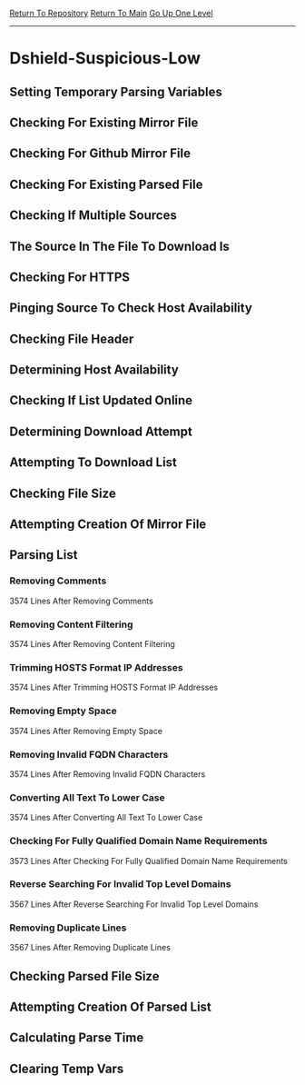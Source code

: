 [Return To Repository](https://github.com/deathbybandaid/piholeparser/)
[Return To Main](https://github.com/deathbybandaid/piholeparser/blob/master/RecentRunLogs/Mainlog.md)
[Go Up One Level](https://github.com/deathbybandaid/piholeparser/blob/master/RecentRunLogs/TopLevelScripts/30-Processing-External-Blacklists.md)
____________________________________
# Dshield-Suspicious-Low
## Setting Temporary Parsing Variables
## Checking For Existing Mirror File
## Checking For Github Mirror File
## Checking For Existing Parsed File
## Checking If Multiple Sources
## The Source In The File To Download Is
## Checking For HTTPS
## Pinging Source To Check Host Availability
## Checking File Header
## Determining Host Availability
## Checking If List Updated Online
## Determining Download Attempt
## Attempting To Download List
## Checking File Size
## Attempting Creation Of Mirror File
## Parsing List
### Removing Comments
3574 Lines After Removing Comments
### Removing Content Filtering
3574 Lines After Removing Content Filtering
### Trimming HOSTS Format IP Addresses
3574 Lines After Trimming HOSTS Format IP Addresses
### Removing Empty Space
3574 Lines After Removing Empty Space
### Removing Invalid FQDN Characters
3574 Lines After Removing Invalid FQDN Characters
### Converting All Text To Lower Case
3574 Lines After Converting All Text To Lower Case
### Checking For Fully Qualified Domain Name Requirements
3573 Lines After Checking For Fully Qualified Domain Name Requirements
### Reverse Searching For Invalid Top Level Domains
3567 Lines After Reverse Searching For Invalid Top Level Domains
### Removing Duplicate Lines
3567 Lines After Removing Duplicate Lines
## Checking Parsed File Size
## Attempting Creation Of Parsed List
## Calculating Parse Time
## Clearing Temp Vars
